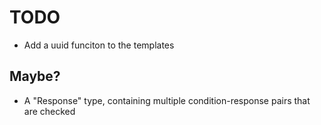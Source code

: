 # TODO

- Add a uuid funciton to the templates

## Maybe?

- A "Response" type, containing multiple condition-response pairs that are checked